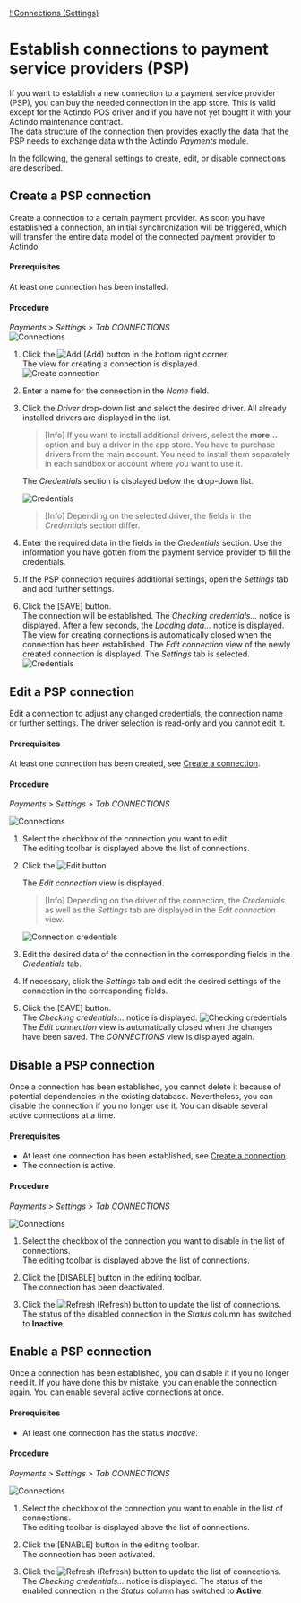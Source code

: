 [!!Connections (Settings)](../Integration/01_EstablishConnection.md)

# Establish connections to payment service providers (PSP)


If you want to establish a new connection to a payment service provider (PSP), you can buy the needed connection in the app store. This is valid except for the Actindo POS driver and if you have not yet bought it with your Actindo maintenance contract.<!---Stefan: Stimmt das?-->   
The data structure of the connection then provides exactly the data that the PSP needs to exchange data with the Actindo *Payments* module.

In the following, the general settings to create, edit, 
or disable connections are described. 


## Create a PSP connection

Create a connection to a certain payment provider. As soon you have established a connection, an initial synchronization will be triggered, which will transfer the entire data model of the connected payment provider to Actindo. 


#### Prerequisites
At least one connection has been installed.


#### Procedure
*Payments > Settings > Tab CONNECTIONS*   
![Connections](../../Assets/Screenshots/Payments/Settings/Connections.png "[Connections]")
1.  Click the ![Add](../../Assets/Icons/Plus01.png "[Add]") (Add) button in the bottom right corner.   
    The view for creating a connection is displayed.   
    ![Create connection](../../Assets/Screenshots/Payments/Settings/CreateConnection.png "[Create connection]")
2.  Enter a name for the connection in the *Name* field.
3.  Click the *Driver* drop-down list and select the desired driver. 
   All already installed drivers are displayed in the list.   
   
     > [Info] If you want to install additional drivers, select the **more...** option and buy a driver in the app store. You have to purchase drivers from the main account. You need to install them separately in each sandbox or account where you want to use it.

     The *Credentials* section is displayed below the drop-down list.

    ![Credentials](../../Assets/Screenshots/Payments/Settings/CreateConnectionCredentials.png "[Credentials]")
     > [Info] Depending on the selected driver, the fields in the *Credentials* section differ.

4. Enter the required data in the fields in the *Credentials* section. Use the information you have gotten from the payment service provider to fill the credentials.
5. If the PSP connection requires additional settings, open the *Settings* tab and add further settings.

6. Click the [SAVE] button.   
    The connection will be established. The *Checking credentials...* notice is displayed. After a few seconds, the *Loading data...* notice is displayed.
    The view for creating connections is automatically closed when the connection has been established. The *Edit connection* view of the newly created connection is displayed. The *Settings* tab is selected.
      ![Credentials](../../Assets/Screenshots/Payments/Settings/EditConnectionSettings.png "[Credentials]")
    <!-----Stefan: stimmt das? Ich kann es nicht nachmachen--->


## Edit a PSP connection

Edit a connection to adjust any changed credentials, the connection name or further settings. The driver selection is read-only and you cannot edit it.

#### Prerequisites

At least one connection has been created, see [Create a connection](#create-a-connection).

#### Procedure

*Payments > Settings > Tab CONNECTIONS*

![Connections](../../Assets/Screenshots/Payments/Settings/ChangeConnections.png "[Connections]")

1. Select the checkbox of the connection you want to edit.  
   The editing toolbar is displayed above the list of connections.      
2. Click the  ![Edit](../../Assets/Icons/Edit01.png "[Edit]")  button
   
    The *Edit connection* view is displayed.

    > [Info] Depending on the driver of the connection, the *Credentials* as well as the *Settings* tab are displayed in the *Edit connection* view.

    ![Connection credentials](../../Assets/Screenshots/Payments/Settings/EditConnectionCredentials.png "[Connection credentials]")

2. Edit the desired data of the connection in the corresponding fields in the *Credentials* tab.

3. If necessary, click the *Settings* tab and edit the desired settings of the connection in the corresponding fields.

4. Click the [SAVE] button.   
    The *Checking credentials...* notice is displayed.
    ![Checking credentials](../../Assets/Screenshots/Payments/Settings/CheckingCredentials.png "[Checking credentials]")
    The *Edit connection* view is automatically closed when the changes have been saved. The *CONNECTIONS* view is displayed again.

## Disable a PSP connection
Once a connection has been established, you cannot delete it because of potential dependencies in the existing database. Nevertheless, you can disable the connection if you no longer use it. You can disable several active connections at a time.

#### Prerequisites

- At least one connection has been established, see [Create a connection](#create-a-connection).
- The connection is active.


#### Procedure

*Payments > Settings > Tab CONNECTIONS*

![Connections](../../Assets/Screenshots/Payments/Settings/ChangeConnections.png "[Connections]")

1. Select the checkbox of the connection you want to disable in the list of connections.   
    The editing toolbar is displayed above the list of connections.

2. Click the [DISABLE] button in the editing toolbar.   
    The connection has been deactivated.

3. Click the ![Refresh](../../Assets/Icons/Refresh01.png "[Refresh]") (Refresh) button to update the list of connections.   
    The status of the disabled connection in the *Status* column has switched to **Inactive**.

## Enable a PSP connection
Once a connection has been established, you can disable it if you no longer need it. If you have done this by mistake, you can enable the connection again. You can enable several active connections at once.

#### Prerequisites

- At least one connection has the status *Inactive*.


#### Procedure

*Payments > Settings > Tab CONNECTIONS*

![Connections](../../Assets/Screenshots/Payments/Settings/ChangeConnections.png "[Connections]")
<!----Stefan, kannst Du mir einen Screenshot machen?Eigentlich brauche ich nur einen grünen Enable button --->

1. Select the checkbox of the connection you want to enable in the list of connections.   
    The editing toolbar is displayed above the list of connections.

2. Click the [ENABLE] button in the editing toolbar.   
    The connection has been activated.

3. Click the ![Refresh](../../Assets/Icons/Refresh01.png "[Refresh]") (Refresh) button to update the list of connections.   
    The *Checking credentials...* notice is displayed. 
    The status of the enabled connection in the *Status* column has switched to **Active**.